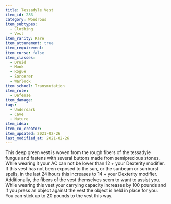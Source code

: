 ```yaml
---
title: Tessadyle Vest
item_id: 283
category: Wondrous
item_subtypes: 
  - Clothing
  - Vest
item_rarity: Rare
item_attunement: true
item_requirement: 
item_curse: false
item_classes: 
  - Druid
  - Monk
  - Rogue
  - Sorcerer
  - Warlock
item_school: Transmutation
item_role: 
  - Defense
item_damage: 
tags:
  - Underdark
  - Cave
  - Nature
item_idea: 
item_co_creator: 
item_updated: 2021-02-26
last_modified_at: 2021-02-26
---
```


This deep green vest is woven from the rough fibers of the tessadyle fungus and fastens with several buttons made from semiprecious stones. While wearing it your AC can not be lower than 12 + your Dexterity modifier. If this vest has not been exposed to the sun, or the sunbeam or sunburst spells, in the last 24 hours this increases to 14 + your Dexterity modifier. Additionally, the fibers of the vest themselves seem to want to assist you. While wearing this vest your carrying capacity increases by 100 pounds and if you press an object against the vest the object is held in place for you. You can stick up to 20 pounds to the vest this way.
